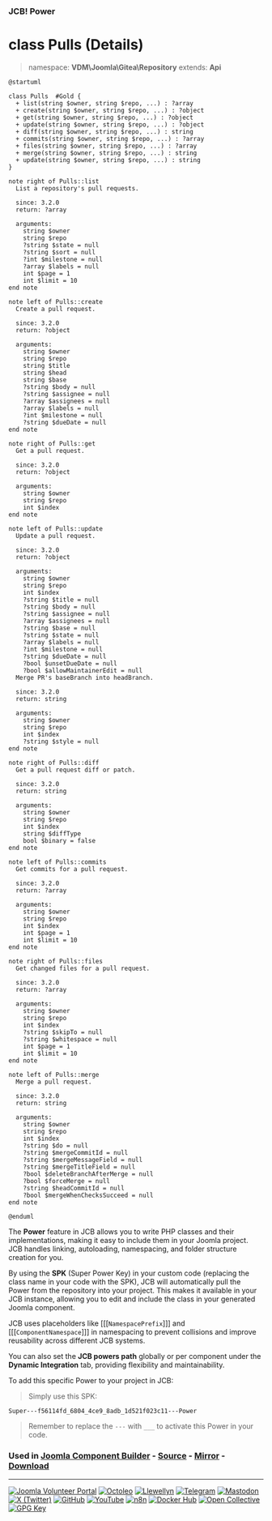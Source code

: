 ### JCB! Power
# class Pulls (Details)
> namespace: **VDM\Joomla\Gitea\Repository**
> extends: **Api**

```uml
@startuml

class Pulls  #Gold {
  + list(string $owner, string $repo, ...) : ?array
  + create(string $owner, string $repo, ...) : ?object
  + get(string $owner, string $repo, ...) : ?object
  + update(string $owner, string $repo, ...) : ?object
  + diff(string $owner, string $repo, ...) : string
  + commits(string $owner, string $repo, ...) : ?array
  + files(string $owner, string $repo, ...) : ?array
  + merge(string $owner, string $repo, ...) : string
  + update(string $owner, string $repo, ...) : string
}

note right of Pulls::list
  List a repository's pull requests.

  since: 3.2.0
  return: ?array
  
  arguments:
    string $owner
    string $repo
    ?string $state = null
    ?string $sort = null
    ?int $milestone = null
    ?array $labels = null
    int $page = 1
    int $limit = 10
end note

note left of Pulls::create
  Create a pull request.

  since: 3.2.0
  return: ?object
  
  arguments:
    string $owner
    string $repo
    string $title
    string $head
    string $base
    ?string $body = null
    ?string $assignee = null
    ?array $assignees = null
    ?array $labels = null
    ?int $milestone = null
    ?string $dueDate = null
end note

note right of Pulls::get
  Get a pull request.

  since: 3.2.0
  return: ?object
  
  arguments:
    string $owner
    string $repo
    int $index
end note

note left of Pulls::update
  Update a pull request.

  since: 3.2.0
  return: ?object
  
  arguments:
    string $owner
    string $repo
    int $index
    ?string $title = null
    ?string $body = null
    ?string $assignee = null
    ?array $assignees = null
    ?string $base = null
    ?string $state = null
    ?array $labels = null
    ?int $milestone = null
    ?string $dueDate = null
    ?bool $unsetDueDate = null
    ?bool $allowMaintainerEdit = null
  Merge PR's baseBranch into headBranch.

  since: 3.2.0
  return: string
  
  arguments:
    string $owner
    string $repo
    int $index
    ?string $style = null
end note

note right of Pulls::diff
  Get a pull request diff or patch.

  since: 3.2.0
  return: string
  
  arguments:
    string $owner
    string $repo
    int $index
    string $diffType
    bool $binary = false
end note

note left of Pulls::commits
  Get commits for a pull request.

  since: 3.2.0
  return: ?array
  
  arguments:
    string $owner
    string $repo
    int $index
    int $page = 1
    int $limit = 10
end note

note right of Pulls::files
  Get changed files for a pull request.

  since: 3.2.0
  return: ?array
  
  arguments:
    string $owner
    string $repo
    int $index
    ?string $skipTo = null
    ?string $whitespace = null
    int $page = 1
    int $limit = 10
end note

note left of Pulls::merge
  Merge a pull request.

  since: 3.2.0
  return: string
  
  arguments:
    string $owner
    string $repo
    int $index
    ?string $do = null
    ?string $mergeCommitId = null
    ?string $mergeMessageField = null
    ?string $mergeTitleField = null
    ?bool $deleteBranchAfterMerge = null
    ?bool $forceMerge = null
    ?string $headCommitId = null
    ?bool $mergeWhenChecksSucceed = null
end note

@enduml
```

The **Power** feature in JCB allows you to write PHP classes and their implementations,
making it easy to include them in your Joomla project. JCB handles linking, autoloading,
namespacing, and folder structure creation for you.

By using the **SPK** (Super Power Key) in your custom code (replacing the class name
in your code with the SPK), JCB will automatically pull the Power from the repository
into your project. This makes it available in your JCB instance, allowing you to edit
and include the class in your generated Joomla component.

JCB uses placeholders like [[[`NamespacePrefix`]]] and [[[`ComponentNamespace`]]] in
namespacing to prevent collisions and improve reusability across different JCB systems.

You can also set the **JCB powers path** globally or per component under the
**Dynamic Integration** tab, providing flexibility and maintainability.

To add this specific Power to your project in JCB:

> Simply use this SPK:
```
Super---f56114fd_6804_4ce9_8adb_1d521f023c11---Power
```
> Remember to replace the `---` with `___` to activate this Power in your code.

### Used in [Joomla Component Builder](https://www.joomlacomponentbuilder.com) - [Source](https://git.vdm.dev/joomla/Component-Builder) - [Mirror](https://github.com/vdm-io/Joomla-Component-Builder) - [Download](https://git.vdm.dev/joomla/pkg-component-builder/releases)

---
[![Joomla Volunteer Portal](https://img.shields.io/badge/-Joomla-gold?logo=joomla)](https://volunteers.joomla.org/joomlers/1396-llewellyn-van-der-merwe "Join Llewellyn on the Joomla Volunteer Portal: Shaping the Future Together!") [![Octoleo](https://img.shields.io/badge/-Octoleo-black?logo=linux)](https://git.vdm.dev/octoleo "--quiet") [![Llewellyn](https://img.shields.io/badge/-Llewellyn-ffffff?logo=gitea)](https://git.vdm.dev/Llewellyn "Collaborate and Innovate with Llewellyn on Git: Building a Better Code Future!") [![Telegram](https://img.shields.io/badge/-Telegram-blue?logo=telegram)](https://t.me/Joomla_component_builder "Join Llewellyn and the Community on Telegram: Building Joomla Components Together!") [![Mastodon](https://img.shields.io/badge/-Mastodon-9e9eec?logo=mastodon)](https://joomla.social/@llewellyn "Connect and Engage with Llewellyn on Joomla Social: Empowering Communities, One Post at a Time!") [![X (Twitter)](https://img.shields.io/badge/-X-black?logo=x)](https://x.com/llewellynvdm "Join the Conversation with Llewellyn on X: Where Ideas Take Flight!") [![GitHub](https://img.shields.io/badge/-GitHub-181717?logo=github)](https://github.com/Llewellynvdm "Build, Innovate, and Thrive with Llewellyn on GitHub: Turning Ideas into Impact!") [![YouTube](https://img.shields.io/badge/-YouTube-ff0000?logo=youtube)](https://www.youtube.com/@OctoYou "Explore, Learn, and Create with Llewellyn on YouTube: Your Gateway to Inspiration!") [![n8n](https://img.shields.io/badge/-n8n-black?logo=n8n)](https://n8n.io/creators/octoleo "Effortless Automation and Impactful Workflows with Llewellyn on n8n!") [![Docker Hub](https://img.shields.io/badge/-Docker-grey?logo=docker)](https://hub.docker.com/u/llewellyn "Llewellyn on Docker: Containerize Your Creativity!") [![Open Collective](https://img.shields.io/badge/-Donate-green?logo=opencollective)](https://opencollective.com/joomla-component-builder "Donate towards JCB: Help Llewellyn financially so he can continue developing this great tool!") [![GPG Key](https://img.shields.io/badge/-GPG-blue?logo=gnupg)](https://git.vdm.dev/Llewellyn/gpg "Unlock Trust and Security with Llewellyn's GPG Key: Your Gateway to Verified Connections!")